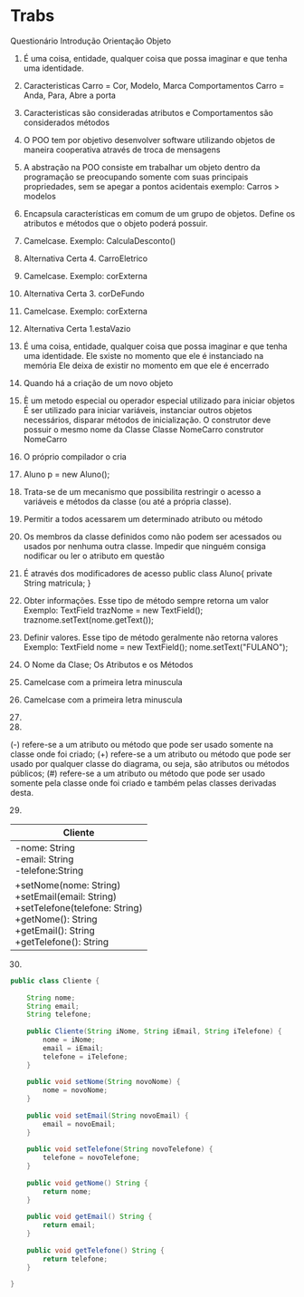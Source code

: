 # Trabs


Questionário Introdução Orientação Objeto

1. É uma coisa, entidade, qualquer coisa que possa imaginar
e que tenha uma identidade.

2. Caracteristicas Carro = Cor, Modelo, Marca
   Comportamentos  Carro = Anda, Para, Abre a porta
   
3. Caracteristicas são consideradas atributos e Comportamentos são considerados métodos

4. O POO tem por objetivo desenvolver software utilizando objetos de maneira cooperativa através de troca de mensagens

5. A abstração na POO consiste em trabalhar um objeto dentro da programação se preocupando somente com suas principais propriedades,
sem se apegar a pontos acidentais
exemplo: Carros > modelos

6. Encapsula características em comum de um grupo de objetos. Define os atributos e métodos que o objeto poderá possuir.

7. Camelcase. Exemplo: CalculaDesconto()

8. Alternativa Certa 4. CarroEletrico

9. Camelcase. Exemplo: corExterna

10. Alternativa Certa 3. corDeFundo

11. Camelcase. Exemplo: corExterna

12. Alternativa Certa 1.estaVazio

13. É uma coisa, entidade, qualquer coisa que possa imaginar e que tenha uma identidade.
    Ele sxiste no momento que ele é instanciado na memória
    Ele deixa de existir no momento em que ele é encerrado    

14. Quando há a criação de um novo objeto

15. È um metodo especial ou operador especial utilizado para iniciar objetos
    É ser utilizado para iniciar variáveis, instanciar outros objetos necessários, disparar métodos de inicialização.
    O construtor deve possuir o mesmo nome da Classe
    Classe NomeCarro construtor NomeCarro   

16. O próprio compilador o cria

17. Aluno p = new Aluno();

18. Trata-se de um mecanismo que possibilita restringir o acesso a variáveis e métodos da classe (ou até a própria classe).

19. Permitir a todos acessarem um determinado atributo ou método

20. Os membros da classe definidos como não podem ser acessados ou usados por nenhuma outra classe.
    Impedir que ninguém consiga nodificar ou ler o atributo em questão

21. É através dos modificadores de acesso
public class Aluno{ 
   private String matricula;
}

22. Obter informações. Esse tipo de método sempre retorna um valor
Exemplo: TextField trazNome = new TextField();
         traznome.setText(nome.getText());

23. Definir valores. Esse tipo de método geralmente não retorna valores
Exemplo: TextField nome = new TextField();
         nome.setText("FULANO");
         
24. O Nome da Clase; Os Atributos e os Métodos

25. Camelcase com a primeira letra minuscula 

26. Camelcase com a primeira letra minuscula 

27. 

28.
(-) refere-se a um atributo ou método que pode ser usado
somente na classe onde foi criado;
(+) refere-se a um atributo ou método que pode ser usado
por qualquer classe do diagrama, ou seja, são atributos ou métodos públicos;
(#)  refere-se  a  um  atributo  ou  método  que  pode  ser  usado
somente  pela  classe onde foi criado e também pelas classes derivadas desta.

29.
| Cliente                                                                     |
|-----------------------------------------------------------------------------|
| -nome: String <br/>-email: String <br/>-telefone:String                     |
| +setNome(nome: String) <br/>+setEmail(email: String) <br/>+setTelefone(telefone: String) <br/>+getNome(): String <br/>+getEmail(): String <br/>+getTelefone(): String |

30.
```java
public class Cliente {
        
    String nome;
    String email;
    String telefone;
        
    public Cliente(String iNome, String iEmail, String iTelefone) {
        nome = iNome;
        email = iEmail;
        telefone = iTelefone;
    }
       
    public void setNome(String novoNome) {
        nome = novoNome;
    }
        
    public void setEmail(String novoEmail) {
        email = novoEmail;
    }
        
    public void setTelefone(String novoTelefone) {
        telefone = novoTelefone;
    }
        
    public void getNome() String {
        return nome;
    }
    
    public void getEmail() String {
        return email;
    }
    
    public void getTelefone() String {
        return telefone;
    }
        
}
```
